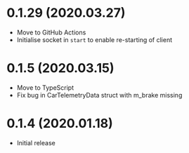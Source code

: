 # 0.1.29 (2020.03.27)
- Move to GitHub Actions
- Initialise socket in `start` to enable re-starting of client

# 0.1.5 (2020.03.15)
- Move to TypeScript
- Fix bug in CarTelemetryData struct with m_brake missing

# 0.1.4 (2020.01.18)
- Initial release
